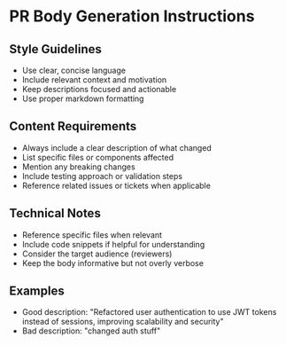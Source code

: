 # PR Body Generation Instructions

## Style Guidelines
- Use clear, concise language
- Include relevant context and motivation
- Keep descriptions focused and actionable
- Use proper markdown formatting

## Content Requirements
- Always include a clear description of what changed
- List specific files or components affected
- Mention any breaking changes
- Include testing approach or validation steps
- Reference related issues or tickets when applicable

## Technical Notes
- Reference specific files when relevant
- Include code snippets if helpful for understanding
- Consider the target audience (reviewers)
- Keep the body informative but not overly verbose

## Examples
- Good description: "Refactored user authentication to use JWT tokens instead of sessions, improving scalability and security"
- Bad description: "changed auth stuff"
